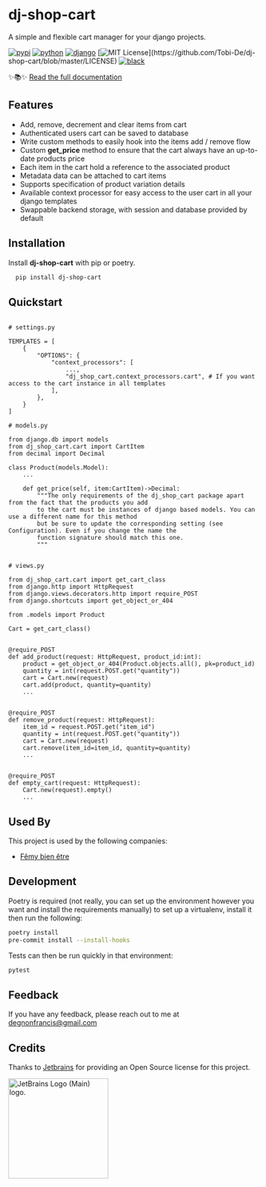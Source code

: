 # dj-shop-cart

A simple and flexible cart manager for your django projects.

[![pypi](https://badge.fury.io/py/dj-shop-cart.svg)](https://pypi.org/project/dj-shop-cart/)
[![python](https://img.shields.io/pypi/pyversions/dj-shop-cart)](https://github.com/Tobi-De/dj-shop-cart)
[![django](https://img.shields.io/pypi/djversions/dj-shop-cart)](https://github.com/Tobi-De/dj-shop-cart)
[![MIT License](https://img.shields.io/apm/l/atomic-design-ui.svg?)](https://github.com/Tobi-De/dj-shop-cart/blob/master/LICENSE)
[![black](https://img.shields.io/badge/code%20style-black-000000.svg)](https://github.com/psf/black)

✨📚✨ [Read the full documentation](https://tobi-de.github.io/dj-shop-cart/)

## Features

- Add, remove, decrement and clear items from cart
- Authenticated users cart can be saved to database
- Write custom methods to easily hook into the items add / remove flow
- Custom **get_price** method to ensure that the cart always have an up-to-date products price
- Each item in the cart hold a reference to the associated product
- Metadata data can be attached to cart items
- Supports specification of product variation details
- Available context processor for easy access to the user cart in all your django templates
- Swappable backend storage, with session and database provided by default


## Installation

Install **dj-shop-cart** with pip or poetry.

```bash
  pip install dj-shop-cart
```

## Quickstart

```python3

# settings.py

TEMPLATES = [
    {
        "OPTIONS": {
            "context_processors": [
                ...,
                "dj_shop_cart.context_processors.cart", # If you want access to the cart instance in all templates
            ],
        },
    }
]

# models.py

from django.db import models
from dj_shop_cart.cart import CartItem
from decimal import Decimal

class Product(models.Model):
    ...

    def get_price(self, item:CartItem)->Decimal:
        """The only requirements of the dj_shop_cart package apart from the fact that the products you add
        to the cart must be instances of django based models. You can use a different name for this method
        but be sure to update the corresponding setting (see Configuration). Even if you change the name the
        function signature should match this one.
        """


# views.py

from dj_shop_cart.cart import get_cart_class
from django.http import HttpRequest
from django.views.decorators.http import require_POST
from django.shortcuts import get_object_or_404

from .models import Product

Cart = get_cart_class()


@require_POST
def add_product(request: HttpRequest, product_id:int):
    product = get_object_or_404(Product.objects.all(), pk=product_id)
    quantity = int(request.POST.get("quantity"))
    cart = Cart.new(request)
    cart.add(product, quantity=quantity)
    ...


@require_POST
def remove_product(request: HttpRequest):
    item_id = request.POST.get("item_id")
    quantity = int(request.POST.get("quantity"))
    cart = Cart.new(request)
    cart.remove(item_id=item_id, quantity=quantity)
    ...


@require_POST
def empty_cart(request: HttpRequest):
    Cart.new(request).empty()
    ...

```

## Used By

This project is used by the following companies:

- [Fêmy bien être](https://www.femybienetre.com/)

## Development

Poetry is required (not really, you can set up the environment however you want and install the requirements
manually) to set up a virtualenv, install it then run the following:

```sh
poetry install
pre-commit install --install-hooks
```

Tests can then be run quickly in that environment:

```sh
pytest
```

## Feedback

If you have any feedback, please reach out to me at degnonfrancis@gmail.com

## Credits

Thanks to [Jetbrains](https://jb.gg/OpenSource) for providing an Open Source license for this project.

<img height="200" src="https://resources.jetbrains.com/storage/products/company/brand/logos/jb_beam.png" alt="JetBrains Logo (Main) logo.">
